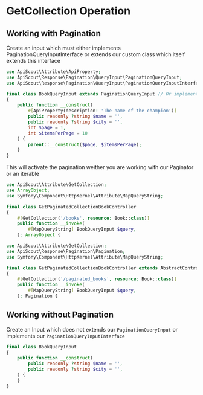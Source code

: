 # GetCollection Operation

## Working with Pagination

Create an input which must either implements PaginationQueryInputInterface
or extends our custom class which itself extends this interface
```php
use ApiScout\Attribute\ApiProperty;
use ApiScout\Response\Pagination\QueryInput\PaginationQueryInput;
use ApiScout\Response\Pagination\QueryInput\PaginationQueryInputInterface;

final class BookQueryInput extends PaginationQueryInput // Or implements PaginationQueryInputInterface
{
    public function __construct(
        #[ApiProperty(description: 'The name of the champion')]
        public readonly ?string $name = '',
        public readonly ?string $city = '',
        int $page = 1,
        int $itemsPerPage = 10
    ) {
        parent::__construct($page, $itemsPerPage);
    }
}
```
This will activate the pagination weither you are working with our Paginator or an iterable

```php
use ApiScout\Attribute\GetCollection;
use ArrayObject;
use Symfony\Component\HttpKernel\Attribute\MapQueryString;

final class GetPaginatedCollectionBookController
{
    #[GetCollection('/books', resource: Book::class)]
    public function __invoke(
        #[MapQueryString] BookQueryInput $query,
    ): ArrayObject {
```

```php
use ApiScout\Attribute\GetCollection;
use ApiScout\Response\Pagination\Pagination;
use Symfony\Component\HttpKernel\Attribute\MapQueryString;

final class GetPaginatedCollectionBookController extends AbstractController
{
    #[GetCollection('/paginated_books', resource: Book::class)]
    public function __invoke(
        #[MapQueryString] BookQueryInput $query,
    ): Pagination {
```

## Working without Pagination

Create an Input which does not extends our
`PaginationQueryInput` or implements our `PaginationQueryInputInterface`

```php
final class BookQueryInput
{
    public function __construct(
        public readonly ?string $name = '',
        public readonly ?string $city = '',
    ) {
    }
}
```




